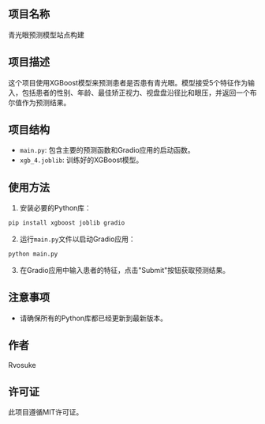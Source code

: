 ## 项目名称

青光眼预测模型站点构建

## 项目描述

这个项目使用XGBoost模型来预测患者是否患有青光眼。模型接受5个特征作为输入，包括患者的性别、年龄、最佳矫正视力、视盘盘沿径比和眼压，并返回一个布尔值作为预测结果。

## 项目结构

- `main.py`: 包含主要的预测函数和Gradio应用的启动函数。
- `xgb_4.joblib`: 训练好的XGBoost模型。

## 使用方法

1. 安装必要的Python库：

```bash
pip install xgboost joblib gradio
```

2. 运行`main.py`文件以启动Gradio应用：

```bash
python main.py
```

3. 在Gradio应用中输入患者的特征，点击"Submit"按钮获取预测结果。

## 注意事项

- 请确保所有的Python库都已经更新到最新版本。

## 作者

Rvosuke

## 许可证

此项目遵循MIT许可证。